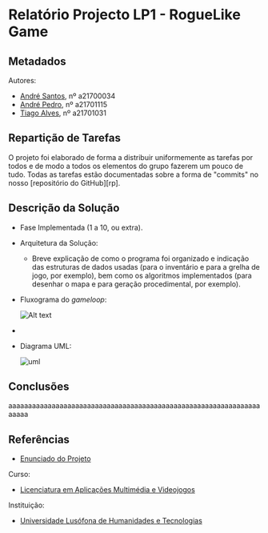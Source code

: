 # Relatório Projecto LP1 - RogueLike Game




## Metadados

 Autores: 
 * [André Santos][AS], nº a21700034
 * [André Pedro][AP], nº a21701115
 * [Tiago Alves][TA], nº a21701031
 

## Repartição de Tarefas

O projeto foi elaborado de forma a distribuir uniformemente as tarefas por todos e de modo a todos os elementos do grupo fazerem um pouco de tudo. Todas as tarefas estão documentadas sobre a forma de "commits" no nosso [repositório do GitHub][rp].
 
## Descrição da Solução

 * Fase Implementada (1 a 10, ou extra).
 
 * Arquitetura da Solução:
	* Breve explicação de como o programa foi organizado e indicação das estruturas de dados usadas
	(para o inventário e para a grelha de jogo, por exemplo), bem como os algoritmos implementados
	(para desenhar o mapa e para geração procedimental, por exemplo).
	
 * Fluxograma do _gameloop_:

	![Alt text](insertfluxograma.svg?sanitize=true "Fluxograma do Projeto")
- 
 
* Diagrama UML:

	![uml](https://user-images.githubusercontent.com/33433474/41686040-8a3ee112-74da-11e8-85b8-99e6e53980f0.png)

	
## Conclusões 
aaaaaaaaaaaaaaaaaaaaaaaaaaaaaaaaaaaaaaaaaaaaaaaaaaaaaaaaaaaaaaaaaaaaa 

## Referências
 * [Enunciado do Projeto][ref1]
 
Curso:
* [Licenciatura em Aplicações Multimédia e Videojogos][lamv]
	
Instituição: 
* [Universidade Lusófona de Humanidades e Tecnologias][ULHT]



[AS]:https://github.com/Snigy24
[AP]:https://github.com/andre-pedro
[TA]:https://github.com/synpse
[lamv]:https://www.ulusofona.pt/licenciatura/aplicacoes-multimedia-e-videojogos
[ULHT]:https://www.ulusofona.pt/
[ref1]:https://github.com/VideojogosLusofona/lp12017p2
